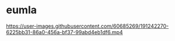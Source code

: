# eumla
https://user-images.githubusercontent.com/60685269/191242270-6225bb31-86a0-456a-bf37-99abd4eb1df6.mp4
